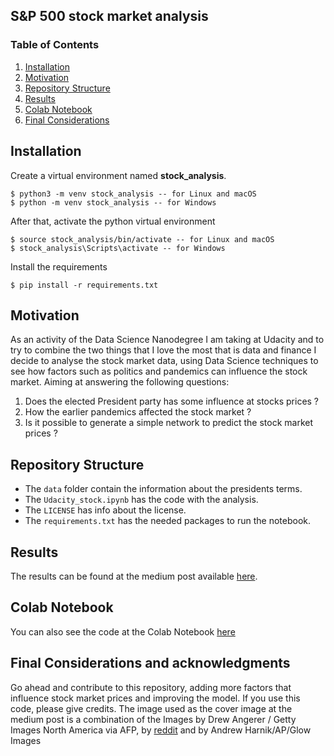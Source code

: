 ## S&P 500 stock market analysis

### Table of Contents

1. [Installation](#installation)
2. [Motivation](#motivation)
3. [Repository Structure](#repo)
4. [Results](#results)
5. [Colab Notebook](#colab)
6. [Final Considerations](#considerations)

## Installation <a name="installation"></a>

Create a virtual environment named **stock_analysis**.

```
$ python3 -m venv stock_analysis -- for Linux and macOS
$ python -m venv stock_analysis -- for Windows
```

After that, activate the python virtual environment

```
$ source stock_analysis/bin/activate -- for Linux and macOS
$ stock_analysis\Scripts\activate -- for Windows
```

Install the requirements

```
$ pip install -r requirements.txt
```


## Motivation <a name="motivation"></a>

As an activity of the Data Science Nanodegree I am taking at Udacity and to try to combine the two things that I love the most that is data and finance I decide to analyse the stock market data, using Data Science techniques to see how factors such as politics and pandemics can influence the stock market.
Aiming at answering the following questions:

1. Does the elected President party has some influence at stocks prices ?
2. How the earlier pandemics affected the stock market ?
3. Is it possible to generate a simple network to predict the stock market prices ?

## Repository Structure <a name="repo"></a>

- The `data` folder contain the information about the presidents terms.
- The `Udacity_stock.ipynb` has the code with the analysis.
- The `LICENSE` has info about the license.
- The `requirements.txt` has the needed packages to run the notebook.

## Results <a name="results"></a>

The results can be found at the medium post available [here](https://jair-neto.medium.com/does-joe-biden-victory-will-make-your-investments-at-stock-market-skyrocket-9c2dda725a1e).

## Colab Notebook <a name="colab"></a>

You can also see the code at the Colab Notebook [here](https://colab.research.google.com/drive/1l4P5aRVCDHy8jhDoSy1BbZC7_fU9i3BI?usp=sharing)

## Final Considerations and acknowledgments <a name="considerations"></a>

Go ahead and contribute to this repository, adding more factors that influence stock market prices and improving the model. If you use this code, please give credits.
The image used as the cover image at the medium post is a combination of the Images by Drew Angerer / Getty Images North America via AFP, by [reddit](https://www.reddit.com/r/wallpapers/comments/i3s6x4/this_is_not_exactly_a_wallpaper_but_i_think_that/?utm_source=ifttt) and by Andrew Harnik/AP/Glow Images
